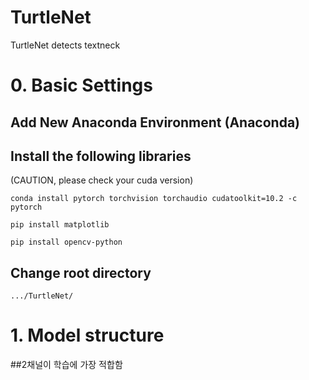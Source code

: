 # TurtleNet
TurtleNet detects textneck

# 0. Basic Settings

## Add New Anaconda Environment (Anaconda)

## Install the following libraries

(CAUTION, please check your cuda version)

```
conda install pytorch torchvision torchaudio cudatoolkit=10.2 -c pytorch
```

```
pip install matplotlib
```

```
pip install opencv-python
```
## Change root directory

```
.../TurtleNet/
```

# 1. Model structure

##2채널이 학습에 가장 적합함
